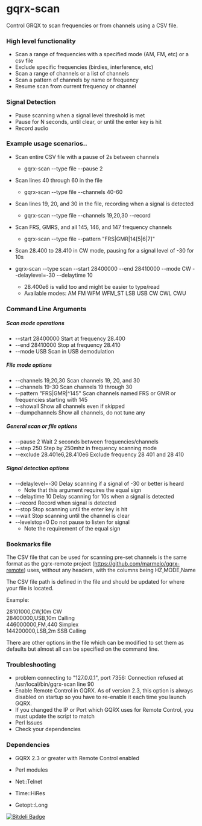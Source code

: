 gqrx-scan
================

Control GRQX to scan frequencies or from channels using a CSV file.

### High level functionality
  * Scan a range of frequencies with a specified mode (AM, FM, etc) or a csv file
  * Exclude specific frequencies (birdies, interference, etc)
  * Scan a range of channels or a list of channels
  * Scan a pattern of channels by name or frequency
  * Resume scan from current frequency or channel
  
### Signal Detection
  * Pause scanning when a signal level threshold is met
   * Pause for N seconds, until clear, or until the enter key is hit
  * Record audio
 
### Example usage scenarios..

  * Scan entire CSV file with a pause of 2s between channels
    * gqrx-scan --type file --pause 2

  * Scan lines 40 through 60 in the file
    * gqrx-scan --type file --channels 40-60

  * Scan lines 19, 20, and 30 in the file, recording when a signal is detected
    * gqrx-scan --type file --channels 19,20,30 --record

  * Scan FRS, GMRS, and all 145, 146, and 147 frequency channels
    * gqrx-scan --type file --pattern "FRS|GMR|14[5|6|7]"

  * Scan 28.400 to 28.410 in CW mode, pausing for a signal level of -30 for 10s
   * gqrx-scan --type scan --start 28400000 --end 28410000 --mode CW --delaylevel=-30 --delaytime 10
     * 28.400e6 is valid too and might be easier to type/read
     * Available modes: AM FM WFM WFM_ST LSB USB CW CWL CWU

### Command Line Arguments

##### Scan mode operations

 * --start 28400000                Start at frequency 28.400
 * --end 28410000                  Stop at frequency 28.410
 * --mode USB                      Scan in USB demodulation

##### File mode options

  * --channels 19,20,30             Scan channels 19, 20, and 30
  * --channels 19-30                Scan channels 19 through 30
  * --pattern "FRS|GMR|^145"        Scan channels named FRS or GMR or frequencies starting with 145
  * --showall                       Show all channels even if skipped
  * --dumpchannels                  Show all channels, do not tune any

##### General scan or file options

  * --pause 2                       Wait 2 seconds between frequencies/channels
  * --step 250                      Step by 250mhz in frequency scanning mode
  * --exclude 28.401e6,28.410e6     Exclude frequency 28 401 and 28 410

##### Signal detection options

  * --delaylevel=-30                Delay scanning if a signal of -30 or better is heard
    * Note that this argument requires the equal sign
  * --delaytime 10                  Delay scanning for 10s when a signal is detected
  * --record                        Record when signal is detected
  * --stop                          Stop scanning until the enter key is hit
  * --wait                          Stop scanning until the channel is clear
  * --levelstop=0                   Do not pause to listen for signal
    * Note the requirement of the equal sign

### Bookmarks file

The CSV file that can be used for scanning pre-set channels is the same format
as the gqrx-remote project (https://github.com/marmelo/gqrx-remote) uses, without
any headers, with the columns being HZ,MODE,Name

The CSV file path is defined in the file and should be updated for where your
file is located.

Example:

28101000,CW,10m CW<br>
28400000,USB,10m Calling<br>
446000000,FM,440 Simplex<br>
144200000,LSB,2m SSB Calling<br>

There are other options in the file which can be modified to set them as defaults
but almost all can be specified on the command line.

### Troubleshooting

  * problem connecting to "127.0.0.1", port 7356: Connection refused at /usr/local/bin/gqrx-scan line 90
   * Enable Remote Control in GQRX.  As of version 2.3, this option is always disabled on startup so you have to re-enable it each time you launch GQRX.
   * If you changed the IP or Port which GQRX uses for Remote Control, you must update the script to match
  * Perl Issues
   * Check your dependencies

### Dependencies

  * GQRX 2.3 or greater with Remote Control enabled

  * Perl modules
   * Net::Telnet
   * Time::HiRes
   * Getopt::Long

[![Bitdeli Badge](https://d2weczhvl823v0.cloudfront.net/khaytsus/gqrx-scan/trend.png)](https://bitdeli.com/free "Bitdeli Badge")

